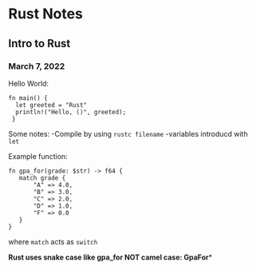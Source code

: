 # Rust Notes

## Intro to Rust
### March 7, 2022

Hello World:
```
fn main() {
  let greeted = "Rust"
  println!("Hello, ()", greeted);
 }
 ```
   
 Some notes: 
 -Compile by using `rustc filename`
 -variables introducd with `let`
 
 Example function:
 ```
 fn gpa_for(grade: $str) -> f64 {
    match grade {
        "A" => 4.0,
        "B" => 3.0,
        "C" => 2.0,
        "D" => 1.0,
        "F" => 0.0
    }
}
```

where `match` acts as `switch`

**Rust uses snake case like gpa_for NOT camel case: GpaFor***


 
